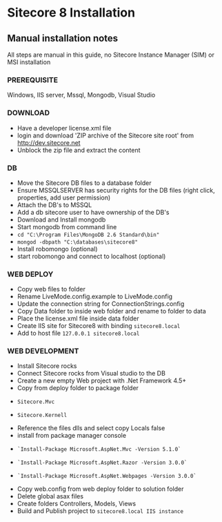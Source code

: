 Sitecore 8 Installation
========

## Manual installation notes
All steps are manual in this guide, no Sitecore Instance Manager (SIM) or MSI installation

###  PREREQUISITE
Windows, IIS server, Mssql, Mongodb, Visual Studio

### DOWNLOAD
* Have a developer license.xml file
* login and download 'ZIP archive of the Sitecore site root' from http://dev.sitecore.net
* Unblock the zip file and extract the content

### DB
* Move the Sitecore DB files to a database folder 
* Ensure MSSQLSERVER has security rights for the DB files (right click, properties, add user permission) 
* Attach the DB's to MSSQL
* Add a db sitecore user to have ownership of the DB's
* Download and Install mongodb
* Start mongodb from command line
* `cd "C:\Program Files\MongoDB 2.6 Standard\bin"`
* `mongod -dbpath "C:\databases\sitecore8"`
* Install robomongo (optional)
* start robomongo and connect to localhost (optional)
    
### WEB DEPLOY
* Copy web files to folder
* Rename LiveMode.config.example to LiveMode.config
* Update the connection string for ConnectionStrings.config
* Copy Data folder to inside web folder and rename to folder to data
* Place the license.xml file inside data folder
* Create IIS site for Sitecore8 with binding `sitecore8.local`
* Add to host file `127.0.0.1 sitecore8.local`

### WEB DEVELOPMENT
* Install Sitecore rocks
* Connect Sitecore rocks from Visual studio to the DB
* Create a new empty Web project with .Net Framework 4.5+
* Copy from deploy folder to package folder
*     Sitecore.Mvc
*     Sitecore.Kernell
* Reference the files dlls and select copy Locals false
* install from package manager console
*     `Install-Package Microsoft.AspNet.Mvc -Version 5.1.0`
*     `Install-Package Microsoft.AspNet.Razor -Version 3.0.0`
*     `Install-Package Microsoft.AspNet.Webpages -Version 3.0.0`
* Copy web.config from web deploy folder to solution folder
* Delete global asax files
* Create folders Controllers, Models, Views
* Build and Publish project to `sitecore8.local IIS instance`
